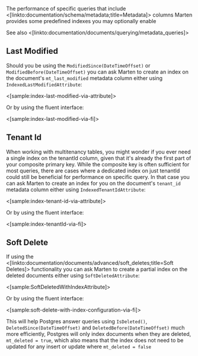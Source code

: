 <!--Title:Metadata Indexes-->

The performance of specific queries that include <[linkto:documentation/schema/metadata;title=Metadata]> columns
Marten provides some predefined indexes you may optionally enable

See also <[linkto:documentation/documents/querying/metadata_queries]>

## Last Modified

Should you be using the `ModifiedSince(DateTimeOffset)` or `ModifiedBefore(DateTimeOffset)` you can ask Marten to create
an index on the document's `mt_last_modified` metadata column either using `IndexedLastModifiedAttribute`:

<[sample:index-last-modified-via-attribute]>

Or by using the fluent interface:

<[sample:index-last-modified-via-fi]>

## Tenant Id

When working with multitenancy tables, you might wonder if you ever need a single index on the tenantId column, given that it's already the first part of your composite primary key. While the composite key is often sufficient for most queries, there are cases where a dedicated index on just tenantId could still be beneficial for performance on specific query. In that case you can ask Marten to create an index for you on the document's `tenant_id` metadata column either using `IndexedTenantIdAttribute`: 

<[sample:index-tenant-id-via-attribute]>

Or by using the fluent interface:

<[sample:index-tenantId-via-fi]>

## Soft Delete

If using the <[linkto:documentation/documents/advanced/soft_deletes;title=Soft Deletes]> functionality you can ask Marten
to create a partial index on the deleted documents either using `SoftDeletedAttribute`:

<[sample:SoftDeletedWithIndexAttribute]>

Or by using the fluent interface:

<[sample:soft-delete-with-index-configuration-via-fi]>

This will help Postgres answer queries using `IsDeleted()`, `DeletedSince(DateTimeOffset)` and `DeletedBefore(DateTimeOffset)`
much more efficiently, Postgres will only index documents when they are deleted, `mt_deleted = true`, which also means that the index
does not need to be updated for any insert or update where `mt_deleted = false`
